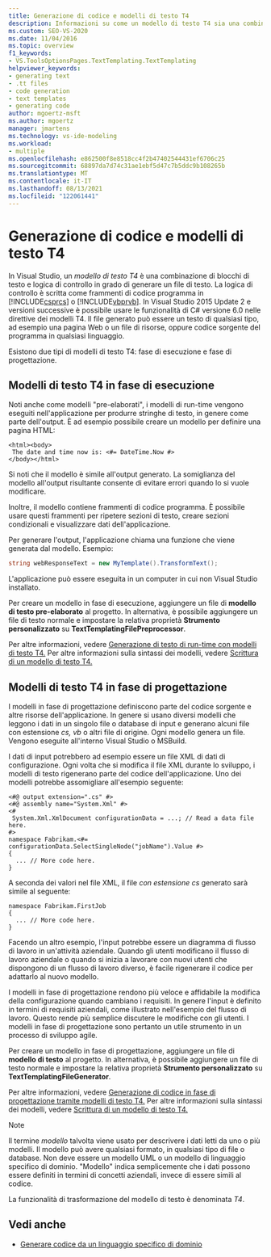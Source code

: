 ```yaml
---
title: Generazione di codice e modelli di testo T4
description: Informazioni su come un modello di testo T4 sia una combinazione di blocchi di testo e logica di controllo in grado di generare un file di testo.
ms.custom: SEO-VS-2020
ms.date: 11/04/2016
ms.topic: overview
f1_keywords:
- VS.ToolsOptionsPages.TextTemplating.TextTemplating
helpviewer_keywords:
- generating text
- .tt files
- code generation
- text templates
- generating code
author: mgoertz-msft
ms.author: mgoertz
manager: jmartens
ms.technology: vs-ide-modeling
ms.workload:
- multiple
ms.openlocfilehash: e862500f8e8518cc4f2b47402544431ef6706c25
ms.sourcegitcommit: 68897da7d74c31ae1ebf5d47c7b5ddc9b108265b
ms.translationtype: MT
ms.contentlocale: it-IT
ms.lasthandoff: 08/13/2021
ms.locfileid: "122061441"
---
```

# <a name="code-generation-and-t4-text-templates"></a>Generazione di codice e modelli di testo T4

In Visual Studio, un *modello di testo T4* è una combinazione di blocchi di testo e logica di controllo in grado di generare un file di testo. La logica di controllo è scritta come frammenti di codice programma in [!INCLUDE[csprcs](../data-tools/includes/csprcs_md.md)] o [!INCLUDE[vbprvb](../code-quality/includes/vbprvb_md.md)]. In Visual Studio 2015 Update 2 e versioni successive è possibile usare le funzionalità di C# versione 6.0 nelle direttive dei modelli T4. Il file generato può essere un testo di qualsiasi tipo, ad esempio una pagina Web o un file di risorse, oppure codice sorgente del programma in qualsiasi linguaggio.

Esistono due tipi di modelli di testo T4: fase di esecuzione e fase di progettazione.

## <a name="run-time-t4-text-templates"></a>Modelli di testo T4 in fase di esecuzione

Noti anche come modelli "pre-elaborati", i modelli di run-time vengono eseguiti nell'applicazione per produrre stringhe di testo, in genere come parte dell'output. È ad esempio possibile creare un modello per definire una pagina HTML:

```
<html><body>
 The date and time now is: <#= DateTime.Now #>
</body></html>
```

Si noti che il modello è simile all'output generato. La somiglianza del modello all'output risultante consente di evitare errori quando lo si vuole modificare.

Inoltre, il modello contiene frammenti di codice programma. È possibile usare questi frammenti per ripetere sezioni di testo, creare sezioni condizionali e visualizzare dati dell'applicazione.

Per generare l'output, l'applicazione chiama una funzione che viene generata dal modello. Esempio:

```csharp
string webResponseText = new MyTemplate().TransformText();
```

L'applicazione può essere eseguita in un computer in cui non Visual Studio installato.

Per creare un modello in fase di esecuzione, aggiungere un file di **modello di testo pre-elaborato** al progetto. In alternativa, è possibile aggiungere un file di testo normale e impostare la relativa proprietà **Strumento personalizzato** su **TextTemplatingFilePreprocessor**.

Per altre informazioni, vedere [Generazione di testo di run-time con modelli di testo T4.](../modeling/run-time-text-generation-with-t4-text-templates.md) Per altre informazioni sulla sintassi dei modelli, vedere [Scrittura di un modello di testo T4.](../modeling/writing-a-t4-text-template.md)

## <a name="design-time-t4-text-templates"></a>Modelli di testo T4 in fase di progettazione

I modelli in fase di progettazione definiscono parte del codice sorgente e altre risorse dell'applicazione. In genere si usano diversi modelli che leggono i dati in un singolo file o database di input e generano alcuni file con estensione *cs,* *vb* o altri file di origine. Ogni modello genera un file. Vengono eseguite all'interno Visual Studio o MSBuild.

I dati di input potrebbero ad esempio essere un file XML di dati di configurazione. Ogni volta che si modifica il file XML durante lo sviluppo, i modelli di testo rigenerano parte del codice dell'applicazione. Uno dei modelli potrebbe assomigliare all'esempio seguente:

```
<#@ output extension=".cs" #>
<#@ assembly name="System.Xml" #>
<#
 System.Xml.XmlDocument configurationData = ...; // Read a data file here.
#>
namespace Fabrikam.<#= configurationData.SelectSingleNode("jobName").Value #>
{
  ... // More code here.
}
```

A seconda dei valori nel file XML, il file *con estensione cs* generato sarà simile al seguente:

```
namespace Fabrikam.FirstJob
{
  ... // More code here.
}
```

Facendo un altro esempio, l'input potrebbe essere un diagramma di flusso di lavoro in un'attività aziendale. Quando gli utenti modificano il flusso di lavoro aziendale o quando si inizia a lavorare con nuovi utenti che dispongono di un flusso di lavoro diverso, è facile rigenerare il codice per adattarlo al nuovo modello.

I modelli in fase di progettazione rendono più veloce e affidabile la modifica della configurazione quando cambiano i requisiti. In genere l'input è definito in termini di requisiti aziendali, come illustrato nell'esempio del flusso di lavoro. Questo rende più semplice discutere le modifiche con gli utenti. I modelli in fase di progettazione sono pertanto un utile strumento in un processo di sviluppo agile.

Per creare un modello in fase di progettazione, aggiungere un file di **modello di testo** al progetto. In alternativa, è possibile aggiungere un file di testo normale e impostare la relativa proprietà **Strumento personalizzato** su **TextTemplatingFileGenerator**.

Per altre informazioni, vedere [Generazione di codice in fase di progettazione tramite modelli di testo T4.](../modeling/design-time-code-generation-by-using-t4-text-templates.md) Per altre informazioni sulla sintassi dei modelli, vedere [Scrittura di un modello di testo T4.](../modeling/writing-a-t4-text-template.md)

> [!NOTE]
> Il termine *modello* talvolta viene usato per descrivere i dati letti da uno o più modelli. Il modello può avere qualsiasi formato, in qualsiasi tipo di file o database. Non deve essere un modello UML o un modello di linguaggio specifico di dominio. "Modello" indica semplicemente che i dati possono essere definiti in termini di concetti aziendali, invece di essere simili al codice.

La funzionalità di trasformazione del modello di testo è denominata *T4*.

## <a name="see-also"></a>Vedi anche

- [Generare codice da un linguaggio specifico di dominio](../modeling/generating-code-from-a-domain-specific-language.md)
